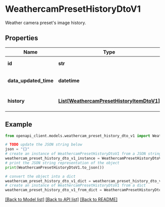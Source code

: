# WeathercamPresetHistoryDtoV1

Weather camera preset's image history.

## Properties

Name | Type | Description | Notes
------------ | ------------- | ------------- | -------------
**id** | **str** | Weathercam preset&#39;s id | 
**data_updated_time** | **datetime** | Time when data was last updated | [optional] 
**history** | [**List[WeathercamPresetHistoryItemDtoV1]**](WeathercamPresetHistoryItemDtoV1.md) | Weathercam preset&#39;s history | 

## Example

```python
from openapi_client.models.weathercam_preset_history_dto_v1 import WeathercamPresetHistoryDtoV1

# TODO update the JSON string below
json = "{}"
# create an instance of WeathercamPresetHistoryDtoV1 from a JSON string
weathercam_preset_history_dto_v1_instance = WeathercamPresetHistoryDtoV1.from_json(json)
# print the JSON string representation of the object
print(WeathercamPresetHistoryDtoV1.to_json())

# convert the object into a dict
weathercam_preset_history_dto_v1_dict = weathercam_preset_history_dto_v1_instance.to_dict()
# create an instance of WeathercamPresetHistoryDtoV1 from a dict
weathercam_preset_history_dto_v1_from_dict = WeathercamPresetHistoryDtoV1.from_dict(weathercam_preset_history_dto_v1_dict)
```
[[Back to Model list]](../README.md#documentation-for-models) [[Back to API list]](../README.md#documentation-for-api-endpoints) [[Back to README]](../README.md)


